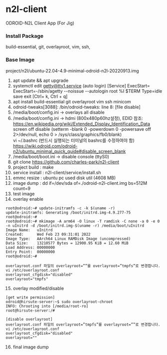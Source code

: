 # n2l-client
ODROID-N2L Client App (For Jig)

### Install Package
build-essential, git, overlayroot, vim, ssh, 

### Base Image
project/n2l/ubuntu-22.04-4.9-minimal-odroid-n2l-20220913.img

1. apt update && apt upgrade
2. systemctl edit getty@tty1.service (auto login)
    [Service] ExecStart= ExecStart=-/sbin/agetty --noissue --autologin root %I $TERM Type=idle  
    save exit [Ctrl+ k, Ctrl + q]
3. apt install build-essential git overlayroot vim ssh minicom
4. odroid-tweaks[3088]: /bin/odroid-tweaks: line 8: [file disable]
5. /media/boot/config.ini -> overlays all disable
6. /media/boot/config.ini -> hdmi (800x480p60hz설정), EDID 참조: https://en.wikipedia.org/wiki/Extended_Display_Identification_Data   
   screen off disable (setterm -blank 0 -powerdown 0 -powersave off 2>/dev/null, echo 0 > /sys/class/graphics/fb0/blank)   
   vi ~/.bashrc (반드시 실행되는 터미널의 bashrc를 수정하여야 함) https://wiki.odroid.com/odroid-n2/ubuntu_minimal_quick_guide#disable_screen_blank   
7. /media/boot/boot.ini -> disable console (ttyS0)
8. git clone https://github.com/charles-park/n2l-client
9. project build : make
10. service install : n2l-client/service/install.sh
11. emmc resize : ubuntu pc used disk util (4608 MB)
12. image dump : dd if=/dev/sda of=./odroid-n2l-client.img bs=512M count=9
13. test image
14. overlay enable
```
root@odroid:~# update-initramfs -c -k $(uname -r)
update-initramfs: Generating /boot/initrd.img-4.9.277-75
root@odroid:~#
root@odroid:~# mkimage -A arm64 -O linux -T ramdisk -C none -a 0 -e 0 -n uInitrd -d /boot/initrd.img-$(uname -r) /media/boot/uInitrd 
Image Name:   uInitrd
Created:      Wed Feb 23 09:31:01 2022
Image Type:   AArch64 Linux RAMDisk Image (uncompressed)
Data Size:    13210577 Bytes = 12900.95 KiB = 12.60 MiB
Load Address: 00000000
Entry Point:  00000000
root@odroid:~#

overlayroot.conf 파일의 overlayroot=””를 overlayroot=”tmpfs”로 변경합니다.
vi /etc/overlayroot.conf
overlayroot_cfgdisk="disabled"
overlayroot="tmpfs"
```
15. overlay modified/disable  
```
[get write permission]
odroid@hirsute-server:~$ sudo overlayroot-chroot 
INFO: Chrooting into [/media/root-ro]
root@hirsute-server:/# 

[disable overlayroot]
overlayroot.conf 파일의 overlayroot=”tmpfs”를 overlayroot=””로 변경합니다.
vi /etc/overlayroot.conf
overlayroot_cfgdisk="disabled"
overlayroot=""

```
16. final image dump  





